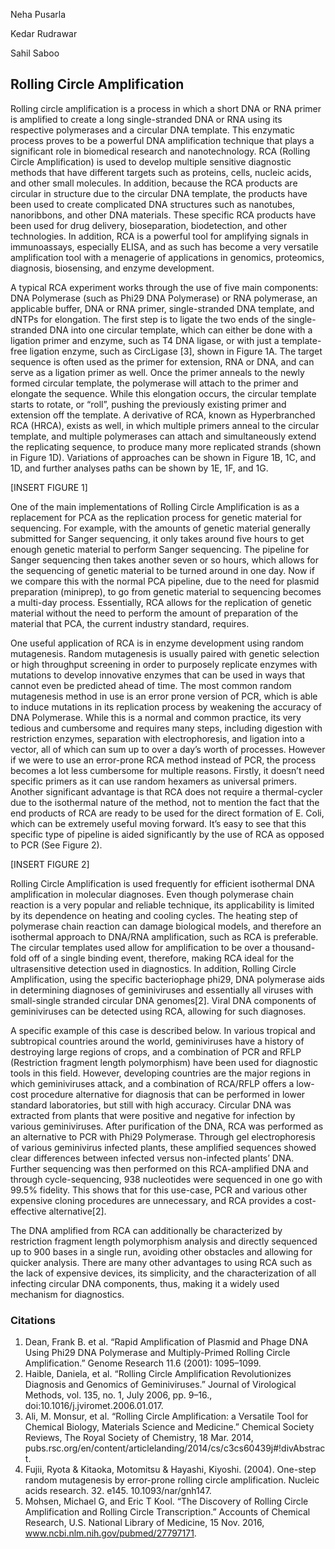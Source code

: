 Neha Pusarla 

Kedar Rudrawar 


Sahil Saboo 


## Rolling Circle Amplification 

Rolling circle amplification is a process in which a short DNA or RNA primer is amplified to create a long single-stranded DNA or RNA using its respective polymerases and a circular DNA template. This enzymatic process proves to be a powerful DNA amplification technique that plays a significant role in biomedical research and nanotechnology. RCA (Rolling Circle Amplification) is used to develop multiple sensitive diagnostic methods that have different targets such as proteins, cells, nucleic acids, and other small molecules. In addition, because the RCA products are circular in structure due to the circular DNA template, the products have been used to create complicated DNA structures such as nanotubes, nanoribbons, and other DNA materials. These specific RCA products have been used for drug delivery, bioseparation, biodetection, and other technologies. In addition, RCA is a powerful tool for amplifying signals in immunoassays, especially ELISA, and as such has become a very versatile amplification tool with a menagerie of applications in genomics, proteomics, diagnosis, biosensing, and enzyme development. 

A typical RCA experiment works through the use of five main components: DNA Polymerase (such as Phi29 DNA Polymerase) or RNA polymerase, an applicable buffer, DNA or RNA primer, single-stranded DNA template, and dNTPs for elongation. The first step is to ligate the two ends of the single-stranded DNA into one circular template, which can either be done with a ligation primer and enzyme, such as T4 DNA ligase, or with just a template-free ligation enzyme, such as CircLigase [3], shown in Figure 1A. The target sequence is often used as the primer for extension, RNA or DNA, and can serve as a ligation primer as well. Once the primer anneals to the newly formed circular template, the polymerase will attach to the primer and elongate the sequence. While this elongation occurs, the circular template starts to rotate, or “roll”, pushing the previously existing primer and extension off the template. A derivative of RCA, known as Hyperbranched RCA (HRCA), exists as well, in which multiple primers anneal to the circular template, and multiple polymerases can attach and simultaneously extend the replicating sequence, to produce many more replicated strands (shown in Figure 1D). Variations of approaches can be shown in Figure 1B, 1C, and 1D, and further analyses paths can be shown by 1E, 1F, and 1G. 


[INSERT FIGURE 1]


One of the main implementations of Rolling Circle Amplification is as a replacement for PCA as the replication process for genetic material for sequencing. For example, with the amounts of genetic material generally submitted for Sanger sequencing, it only takes around five hours to get enough genetic material to perform Sanger sequencing. The pipeline for Sanger sequencing then takes another seven or so hours, which allows for the sequencing of genetic material to be turned around in one day. Now if we compare this with the normal PCA pipeline, due to the need for plasmid preparation (miniprep), to go from genetic material to sequencing becomes a multi-day process. Essentially, RCA allows for the replication of genetic material without the need to perform the amount of preparation of the material that PCA, the current industry standard, requires. 


One useful application of RCA is in enzyme development using random mutagenesis. Random mutagenesis is usually paired with genetic selection or high throughput screening in order to purposely replicate enzymes with mutations to develop innovative enzymes that can be used in ways that cannot even be predicted ahead of time. The most common random mutagenesis method in use is an error prone version of PCR, which is able to induce mutations in its replication process by weakening the accuracy of DNA Polymerase. While this is a normal and common practice, its very tedious and cumbersome and requires many steps, including digestion with restriction enzymes, separation with electrophoresis, and ligation into a vector, all of which can sum up to over a day’s worth of processes. However if we were to use an error-prone RCA method instead of PCR, the process becomes a lot less cumbersome for multiple reasons. Firstly, it doesn’t need specific primers as it can use random hexamers as universal primers. Another significant advantage is that RCA does not require a thermal-cycler due to the isothermal nature of the method, not to mention the fact that the end products of RCA are ready to be used for the direct formation of E. Coli, which can be extremely useful moving forward. It’s easy to see that this specific type of pipeline is aided significantly by the use of RCA as opposed to PCR (See Figure 2). 


[INSERT FIGURE 2] 


Rolling Circle Amplification is used frequently for efficient isothermal DNA amplification in molecular diagnoses. Even though polymerase chain reaction is a very popular and reliable technique, its applicability is limited by its dependence on heating and cooling cycles. The heating step of polymerase chain reaction can damage biological models, and therefore an isothermal approach to DNA/RNA amplification, such as RCA is preferable. The circular templates used allow for amplification to be over a thousand-fold off of a single binding event, therefore, making RCA ideal for the ultrasensitive detection used in diagnostics. In addition, Rolling Circle Amplification, using the specific bacteriophage phi29, DNA polymerase aids in determining diagnoses of geminiviruses and essentially all viruses with small-single stranded circular DNA genomes[2]. Viral DNA components of geminiviruses can be detected using RCA, allowing for such diagnoses. 

A specific example of this case is described below. In various tropical and subtropical countries around the world, geminiviruses have a history of destroying large regions of crops, and a combination of PCR and RFLP (Restriction fragment length polymorphism) have been used for diagnostic tools in this field. However, developing countries are the major regions in which geminiviruses attack, and a combination of RCA/RFLP offers a low-cost procedure alternative for diagnosis that can be performed in lower standard laboratories, but still with high accuracy. Circular DNA was extracted from plants that were positive and negative for infection by various geminiviruses. After purification of the DNA, RCA was performed as an alternative to PCR with Phi29 Polymerase. Through gel electrophoresis of various geminivirus infected plants, these amplified sequences showed clear differences between infected versus non-infected plants’ DNA. Further sequencing was then performed on this RCA-amplified DNA and through cycle-sequencing, 938 nucleotides were sequenced in one go with 99.5% fidelity. This shows that for this use-case, PCR and various other expensive cloning procedures are unnecessary, and RCA provides a cost-effective alternative[2].

The DNA amplified from RCA can additionally be characterized by restriction fragment length polymorphism analysis and directly sequenced up to 900 bases in a single run, avoiding other obstacles and allowing for quicker analysis. There are many other advantages to using RCA such as the lack of expensive devices, its simplicity, and the characterization of all infecting circular DNA components, thus, making it a widely used mechanism for diagnostics. 


### Citations 

1. Dean, Frank B. et al. “Rapid Amplification of Plasmid and Phage DNA Using Phi29 DNA Polymerase and Multiply-Primed Rolling Circle Amplification.” Genome Research 11.6 (2001): 1095–1099. 
2. Haible, Daniela, et al. “Rolling Circle Amplification Revolutionizes Diagnosis and Genomics of Geminiviruses.” Journal of Virological Methods, vol. 135, no. 1, July 2006, pp. 9–16., doi:10.1016/j.jviromet.2006.01.017. 
3. Ali, M. Monsur, et al. “Rolling Circle Amplification: a Versatile Tool for Chemical Biology, Materials Science and Medicine.” Chemical Society Reviews, The Royal Society of Chemistry, 18 Mar. 2014, pubs.rsc.org/en/content/articlelanding/2014/cs/c3cs60439j#!divAbstract. 
4. Fujii, Ryota & Kitaoka, Motomitsu & Hayashi, Kiyoshi. (2004). One-step random mutagenesis by error-prone rolling circle amplification. Nucleic acids research. 32. e145. 10.1093/nar/gnh147. 
5. Mohsen, Michael G, and Eric T Kool. “The Discovery of Rolling Circle Amplification and Rolling Circle Transcription.” Accounts of Chemical Research, U.S. National Library of Medicine, 15 Nov. 2016, www.ncbi.nlm.nih.gov/pubmed/27797171.





